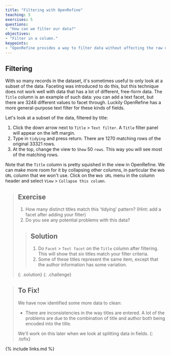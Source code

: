 ```yaml
---
title: "Filtering with OpenRefine"
teaching: 5
exercises: 5
questions:
- "How can we filter our data?"
objectives:
- "Filter in a column."
keypoints:
- "OpenRefine provides a way to filter data without affecting the raw data."
---
```


## Filtering

With so many records in the dataset, it's sometimes useful to only look at a subset of the data.
Faceting was introduced to do this, but this technique does not work well with data that has
a lot of different, free-form data. The `Title` column is an example of such data: you
can add a text facet, but there are 3248 different values to facet through. Luckily
OpenRefine has a more general-purpose text filter for these kinds of fields.

Let's look at a subset of the data, filtered by title:

1. Click the down arrow next to `Title` > `Text filter`. A `Title` filter panel will appear on the left margin.
2. Type in `tidying` and press return. There are 1270 matching rows of the original 33321 rows.
3. At the top, change the view to `Show` 50 `rows`. This way you will see most of the matching rows.

Note that the `Title` column is pretty squished in the view in OpenRefine. We can make more room
for it by collapsing other columns, in particular the `Web URL` column that we won't use. Click
on the `Web URL` menu in the column header and select `View` > `Collapse this column`.

> ## Exercise
>
> 1. How many distinct titles match this 'tidying' pattern? (Hint: add a facet after adding your filter)
> 2. Do you see any potential problems with this data?
>
> > ## Solution
> > 1. Do `Facet` > `Text facet` on the `Title` column after filtering. This will show that
> > six titles match your filter criteria.
> > 2. Some of these titles represent the same item, except that the author information has some
> >    variation.
> >
> {: .solution}
{: .challenge}

> ## To Fix!
> We have now identified some more data to clean:
>
> * There are inconsistencies in the way titles are entered. A lot of the
>   problems are due to the combination of title and author both being
>   encoded into the title.
>
> We'll work on this later when we look at splitting data in fields.
{: .tofix}

{% include links.md %}
